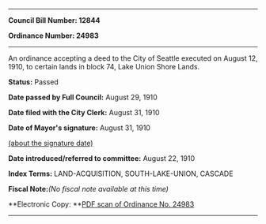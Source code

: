 

********

**Council Bill Number: 12844**
   
**Ordinance Number: 24983**
********

 An ordinance accepting a deed to the City of Seattle executed on August 12, 1910, to certain lands in block 74, Lake Union Shore Lands.

**Status:** Passed
   
**Date passed by Full Council:** August 29, 1910
   
**Date filed with the City Clerk:** August 31, 1910
   
**Date of Mayor's signature:** August 31, 1910
   
[(about the signature date)](/~public/approvaldate.htm)
   
   
   
**Date introduced/referred to committee:** August 22, 1910
   
   
**Index Terms:** LAND-ACQUISITION, SOUTH-LAKE-UNION, CASCADE

**Fiscal Note:**_(No fiscal note available at this time)_

**Electronic Copy: **[PDF scan of Ordinance No. 24983](/~archives/Ordinances/Ord_24983.pdf)

********

